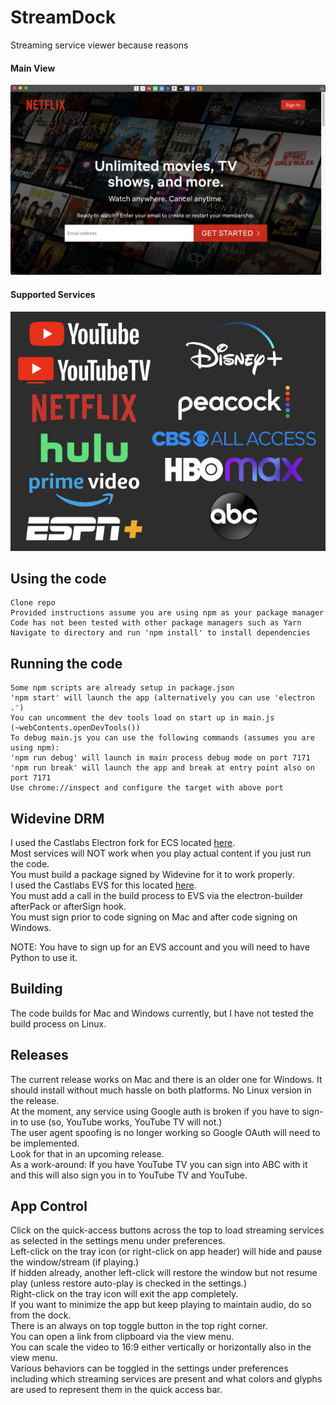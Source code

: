 # StreamDock
 Streaming service viewer because reasons

#### Main View
<img src="/res/screenshots/main.png" width="600"/>

#### Supported Services
<img src="/res/screenshots/services.png" width="600"/>

## Using the code
    Clone repo
    Provided instructions assume you are using npm as your package manager
    Code has not been tested with other package managers such as Yarn
    Navigate to directory and run 'npm install' to install dependencies

## Running the code
    Some npm scripts are already setup in package.json
    'npm start' will launch the app (alternatively you can use 'electron .')
    You can uncomment the dev tools load on start up in main.js (~webContents.openDevTools())
    To debug main.js you can use the following commands (assumes you are using npm):
    'npm run debug' will launch in main process debug mode on port 7171
    'npm run break' will launch the app and break at entry point also on port 7171
    Use chrome://inspect and configure the target with above port

## Widevine DRM
   I used the Castlabs Electron fork for ECS located [here](https://github.com/castlabs/electron-releases).\
   Most services will NOT work when you play actual content if you just run the code.\
   You must build a package signed by Widevine for it to work properly.\
   I used the Castlabs EVS for this located [here](https://github.com/castlabs/electron-releases/wiki/EVS).\
   You must add a call in the build process to EVS via the electron-builder afterPack or afterSign hook.\
   You must sign prior to code signing on Mac and after code signing on Windows. 

   NOTE: You have to sign up for an EVS account and you will need to have Python to use it.

## Building
   The code builds for Mac and Windows currently, but I have not tested the build process on Linux.

## Releases
   The current release works on Mac and there is an older one for Windows. It should install without much hassle on both platforms.
   No Linux version in the release.\
   At the moment, any service using Google auth is broken if you have to sign-in to use (so, YouTube works, YouTube TV will not.)\
   The user agent spoofing is no longer working so Google OAuth will need to be implemented.\
   Look for that in an upcoming release.\
   As a work-around: If you have YouTube TV you can sign into ABC with it and this will also sign you in to YouTube TV and YouTube.

## App Control
   Click on the quick-access buttons across the top to load streaming services as selected in the settings menu under preferences.\
   Left-click on the tray icon (or right-click on app header) will hide and pause the window/stream (if playing.)\
   If hidden already, another left-click will restore the window but not resume play (unless restore auto-play is checked in the settings.)\
   Right-click on the tray icon will exit the app completely.\
   If you want to minimize the app but keep playing to maintain audio, do so from the dock.\
   There is an always on top toggle button in the top right corner.\
   You can open a link from clipboard via the view menu.\
   You can scale the video to 16:9 either vertically or horizontally also in the view menu.\
   Various behaviors can be toggled in the settings under preferences including which streaming services are present and what colors and glyphs are used to represent them in the quick access bar.